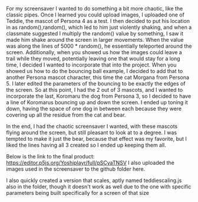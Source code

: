 For my screensaver I wanted to do something a bit more chaotic, like the classic pipes.
Once I learned you could upload images, I uploaded one of Teddie, the mascot of Persona 4 as a test.
I then decided to put his location in as random(),random(), which led to him just violently shaking, and when a classmate suggested I multiply the random() value by something, I saw it made him shake around the screen in larger movements. When the value was along the lines of 5000 * random(), he essentially teleported around the screen. 
Additionally, when you showed us how the images could leave a trail while they moved, potentially leaving one that would stay for a long time, I decided I wanted to incorporate that into the project.
When you showed us how to do the bouncing ball example, I decided to add that to another Persona mascot character, this time the cat Morgana from Persona 5. I later edited the parameters of the bouncing to be exactly the edges of the screen.
So at this point, I had the 2 out of 3 mascots, and I wanted to incorporate the last, Koromaru the dog from Persona 3, so I decided to have a line of Koromarus bouncing up and down the screen. I ended up toning it down, having the space of one dog in between each because they were covering up all the residue from the cat and bear.

In the end, I had the chaotic screensaver I wanted, with these mascots flying around the screen, but still pleasant to look at to a degree. I was tempted to make it just the bear, because that effect was my favorite, but I liked the lines having all 3 created so I ended up keeping them all.

Below is the link to the final product:
https://editor.p5js.org/Yoshiplayr/full/pSCyaTNSV
I also uploaded the images used in the screensaver to the github folder here.

I also quickly created a version that scales, aptly named teddiescaling.js also in the folder, though it doesn't work as well due to the one with specific parameters being built specifically for a screen of that size
